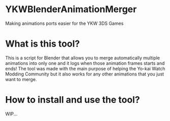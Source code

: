 # YKWBlenderAnimationMerger
Making animations ports easier for the YKW 3DS Games


# What is this tool?

This is a script for Blender that allows you to merge automatically multiple animations into only one and it logs when those animation frames starts and ends!
The tool was made with the main purpose of helping the Yo-kai Watch Modding Community but it also works for any other animations that you just want to merge.

# How to install and use the tool?
WIP...
